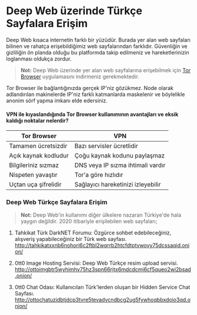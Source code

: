 # Deep Web üzerinde Türkçe Sayfalara Erişim

Deep Web kısaca internetin farklı bir yüzüdür. Burada yer alan web sayfaları bilinen ve rahatça erişebildiğimiz web sayfalarından farklıdır. Güvenliğin ve gizliliğin ön planda olduğu bu platformda takip edilmeniz ve hareketlerinizin loglanması oldukça zordur.

> **Not:** Deep Web üzerinde yer alan web sayfalarına erişebilmek için [Tor Browser](https://www.torproject.org/download/) uygulamasını indirmeniz gerekmektedir.

Tor Browser ile bağlantığınızda gerçek IP'niz gözükmez. Node olarak adlandırılan makinelerde IP'niz farklı katmanlarda maskelenir ve böylelikle anonim sörf yapma imkanı elde edersiniz.

#### VPN ile kıyaslandığında Tor Browser kullanımının avantajları ve eksik kaldığı noktalar nelerdir?

| Tor Browser | VPN |
| --------------- | --------------- |
| Tamamen ücretsizdir | Bazı servisler ücretlidir |
| Açık kaynak kodludur| Çoğu kaynak kodunu paylaşmaz |
| Bilgileriniz sızmaz | DNS veya IP sızma ihtimali vardır |
| Nispeten yavaştır | Tor'a göre hızlıdır |
| Uçtan uça şifrelidir | Sağlayıcı hareketinizi izleyebilir |

### Deep Web Türkçe Sayfalara Erişim

> **Not:** Deep Web'in kullanımı diğer ülkelere nazaran Türkiye'de hala yaygın değildir. 2020 itibariyle erişilebilen web sayfaları;

1) Tahkikat Türk DarkNET Forumu: Özgürce sohbet edebileceğiniz, alışveriş yapabileceğiniz bir Türk web sayfası.  http://tahkikatxxnb6nohori6c2ftbl2wqrrb2htcfdtptvwovy75dcssaqid.onion/

2) 0tt0 Image Hosting Servisi: Deep Web Türkçe resim upload servisi. 
http://ottoimgbtr5wyhimhv75hz3spn66rjtx6mdcdcmj6cf5queo2wi2bsad.onion/

3) 0tt0 Chat Odası: Kullanıcıları Türk'lerden oluşan bir Hidden Service Chat Sayfası.
http://ottochatuzidbtjdcp3tvre5tevadvcndbcg2ug5fywhoqbbxdoio3qd.onion/

